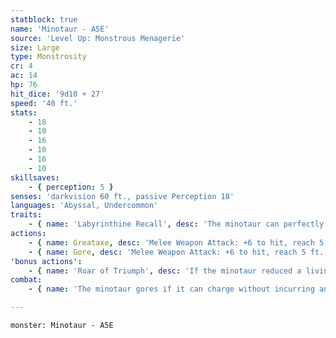 ```yaml
---
statblock: true
name: 'Minotaur - A5E'
source: 'Level Up: Monstrous Menagerie'
size: Large
type: Monstrosity
cr: 4
ac: 14
hp: 76
hit_dice: '9d10 + 27'
speed: '40 ft.'
stats:
    - 18
    - 10
    - 16
    - 10
    - 16
    - 10
skillsaves:
    - { perception: 5 }
senses: 'darkvision 60 ft., passive Perception 18'
languages: 'Abyssal, Undercommon'
traits:
    - { name: 'Labyrinthine Recall', desc: 'The minotaur can perfectly recall any route it has traveled.' }
actions:
    - { name: Greataxe, desc: 'Melee Weapon Attack: +6 to hit, reach 5 ft., one target. Hit: 17 (2d12 + 4) slashing damage. The minotaur can choose to make the attack with advantage. If it does so, attacks against it have advantage until the start of its next turn.' }
    - { name: Gore, desc: 'Melee Weapon Attack: +6 to hit, reach 5 ft., one target. Hit: 13 (2d8 + 4) piercing damage. If the minotaur moves at least 10 feet straight towards the target before the attack, the attack deals an extra 9 (2d8) damage, and the target makes a DC 16 Strength saving throw, being pushed up to 10 feet away and falling prone on a failure.' }
'bonus actions':
    - { name: 'Roar of Triumph', desc: 'If the minotaur reduced a living creature to 0 hit points since the end of its last turn, it roars and gains 10 (3d6) temporary hit points.' }
combat:
    - { name: 'The minotaur gores if it can charge without incurring an opportunity attack', desc: "Otherwise it attacks with its greataxe. The minotaur retreats if it is bloodied and it can't reach a foe on its turn." }

---
```

```statblock
monster: Minotaur - A5E
```
